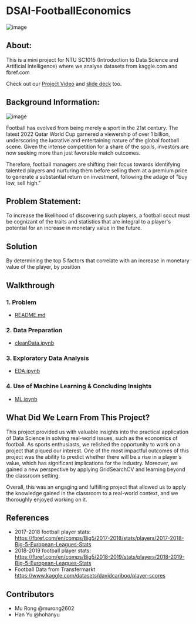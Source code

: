 # DSAI-FootballEconomics

![image](https://user-images.githubusercontent.com/79267462/228144097-3392a070-448f-43d5-a904-4813625a00fa.png)

## About:

This is a mini project for NTU SC1015 (Introduction to Data Science and Artificial Intelligence) where we analyse datasets from kaggle.com and fbref.com

Check out our [Project Video](https://youtu.be/F9dbbBpRK7U) and [slide deck](DSAI-FootballEconomics/DSAIPresentation.pptx) too.

## Background Information:

![image](https://user-images.githubusercontent.com/79267462/228154489-ebd93e21-803b-44dd-9ce4-04a39bf92db2.png)


Football has evolved from being merely a sport in the 21st century. The latest 2022 Qatar World Cup garnered a viewership of over 1 billion, underscoring the lucrative and entertaining nature of the global football scene. Given the intense competition for a share of the spoils, investors are now seeking more than just favorable match outcomes. 

Therefore, football managers are shifting their focus towards identifying talented players and nurturing them before selling them at a premium price to generate a substantial return on investment, following the adage of "buy low, sell high."

## Problem Statement:

To increase the likelihood of discovering such players, a football scout must be cognizant of the traits and statistics that are integral to a player's potential for an increase in monetary value in the future.

## Solution

By determining the top 5 factors that correlate with an increase in monetary value of the player, by position

## Walkthrough

### 1. Problem
- [README.md](DSAI-FootballEconomics/README.md)

### 2. Data Preparation 
- [cleanData.ipynb](DSAI-FootballEconomics/cleanData.ipynb)

### 3. Exploratory Data Analysis
- [EDA.ipynb](DSAI-FootballEconomics/EDA.ipynb)

### 4. Use of Machine Learning & Concluding Insights
- [ML.ipynb](DSAI-FootballEconomics/ML.ipynb)

## What Did We Learn From This Project?
This project provided us with valuable insights into the practical application of Data Science in solving real-world issues, such as the economics of football. As sports enthusiasts, we relished the opportunity to work on a project that piqued our interest. One of the most impactful outcomes of this project was the ability to predict whether there will be a rise in a player's value, which has significant implications for the industry. Moreover, we gained a new perspective by applying GridSearchCV and learning beyond the classroom setting.

Overall, this was an engaging and fulfilling project that allowed us to apply the knowledge gained in the classroom to a real-world context, and we thoroughly enjoyed working on it.

## References
-	2017-2018 football player stats:  
https://fbref.com/en/comps/Big5/2017-2018/stats/players/2017-2018-Big-5-European-Leagues-Stats 
-	2018-2019 football player stats:  
https://fbref.com/en/comps/Big5/2018-2019/stats/players/2018-2019-Big-5-European-Leagues-Stats
- Football Data from Transfermarkt
https://www.kaggle.com/datasets/davidcariboo/player-scores

## Contributors
- Mu Rong @murong2602
- Han Yu @hohanyu
